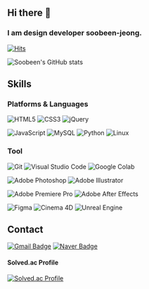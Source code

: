 ## Hi there 👋
### I am design developer soobeen-jeong.
[![Hits](https://hits.seeyoufarm.com/api/count/incr/badge.svg?url=https%3A%2F%2Fgithub.com%2Fsoobeen-jeong&count_bg=%23FF9BB6&title_bg=%23CF92E3&icon=&icon_color=%23E7E7E7&title=hits&edge_flat=false)](https://hits.seeyoufarm.com)

![Soobeen's GitHub stats](https://github-readme-stats.vercel.app/api?username=soobeen-jeong&show_icons=true&theme=cobalt)


## Skills

### Platforms & Languages

![HTML5](https://img.shields.io/badge/HTML5-E34F26.svg?&style=for-the-badge&logo=HTML5&logoColor=white)
![CSS3](https://img.shields.io/badge/CSS3-1572B6.svg?&style=for-the-badge&logo=CSS3&logoColor=white)
![jQuery](https://img.shields.io/badge/jQuery-0769AD.svg?&style=for-the-badge&logo=TypeScript&logoColor=white)


![JavaScript](https://img.shields.io/badge/JavaScript-F7DF1E.svg?&style=for-the-badge&logo=JavaScript&logoColor=white)
![MySQL](https://img.shields.io/badge/MySQL-4479A1.svg?&style=for-the-badge&logo=MySQL&logoColor=white)
![Python](https://img.shields.io/badge/Python-3776AB.svg?&style=for-the-badge&logo=Python&logoColor=white)
![Linux](https://img.shields.io/badge/Linux-FCC624.svg?&style=for-the-badge&logo=Python&logoColor=white)

### Tool

![Git](https://img.shields.io/badge/Git-F05032.svg?&style=for-the-badge&logo=Git&logoColor=white)
![Visual Studio Code](https://img.shields.io/badge/Visual%20Studio%20Code-007ACC.svg?&style=for-the-badge&logo=Visual%20Studio%20Code&logoColor=white)
![Google Colab](https://img.shields.io/badge/Google%20Colab-F9AB00.svg?&style=for-the-badge&logo=Visual%20Studio%20Code&logoColor=white)

![Adobe Photoshop](https://img.shields.io/badge/Adobe%20Photoshop-31A8FF.svg?&style=for-the-badge&logo=Visual%20Studio%20Code&logoColor=white)
![Adobe Illustrator](https://img.shields.io/badge/Adobe%20Illustrator-FF9A00.svg?&style=for-the-badge&logo=Visual%20Studio%20Code&logoColor=white)

![Adobe Premiere Pro](https://img.shields.io/badge/Adobe%20Premiere%20Pro-9999FF.svg?&style=for-the-badge&logo=Visual%20Studio%20Code&logoColor=white)
![Adobe After Effects](https://img.shields.io/badge/Adobe%20After%20Effects-9999FF.svg?&style=for-the-badge&logo=Visual%20Studio%20Code&logoColor=white)

![Figma](https://img.shields.io/badge/Figma-F24E1E.svg?&style=for-the-badge&logo=Git&logoColor=white)
![Cinema 4D](https://img.shields.io/badge/Cinema%204D-011A6A.svg?&style=for-the-badge&logo=Git&logoColor=white)
![Unreal Engine](https://img.shields.io/badge/Unreal%20Engine-0E1128.svg?&style=for-the-badge&logo=Git&logoColor=white)



## Contact
[![Gmail Badge](https://img.shields.io/badge/Gmail-d14836?style=flat-square&logo=Gmail&logoColor=white&link=mailto:thehappyy7@gmail.com)](mailto:thehappyy7@gmail.com)
[![Naver Badge](https://img.shields.io/badge/Naver-03C75A?style=flat-square&logo=Naver&logoColor=white&link=mailto:suvin9720@naver.com)](mailto:suvin9720@naver.com)


#### Solved.ac Profile
[![Solved.ac Profile](http://mazassumnida.wtf/api/v2/generate_badge?boj=suvin0903)](https://solved.ac/suvin0903/)



<!--
**soobeen-jeong/soobeen-jeong** is a ✨ _special_ ✨ repository because its `README.md` (this file) appears on your GitHub profile.

Here are some ideas to get you started:

- 🔭 I’m currently working on ...
- 🌱 I’m currently learning ...
- 👯 I’m looking to collaborate on ...
- 🤔 I’m looking for help with ...
- 💬 Ask me about ...
- 📫 How to reach me: ...
- 😄 Pronouns: ...
- ⚡ Fun fact: ...
-->
